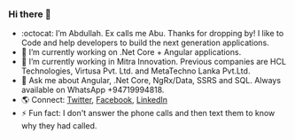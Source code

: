 ### Hi there 👋
- :octocat: I’m Abdullah. Ex calls me Abu. Thanks for dropping by! I like to Code and help developers to build the next generation applications.
- 🔭 I’m currently working on .Net Core + Angular applications.
- 🌱 I’m currently working in Mitra Innovation. Previous companies are HCL Technologies, Virtusa Pvt. Ltd. and MetaTechno Lanka Pvt.Ltd.
- 💬 Ask me about Angular, .Net Core, NgRx/Data, SSRS and SQL. Always available on WhatsApp +94719994818.
- 🌎 Connect: [Twitter](https://www.twitter.com/iabu94), [Facebook](https://www.facebook.com/iAbu94), [LinkedIn](https://www.linkedin.com/in/iabu94)
- ⚡ Fun fact: I don't answer the phone calls and then text them to know why they had called.
